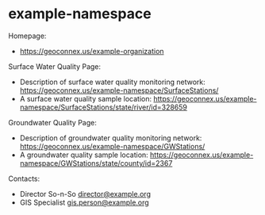 example-namespace
===

Homepage:
* https://geoconnex.us/example-organization

Surface Water Quality Page:
* Description of surface water quality monitoring network: https://geoconnex.us/example-namespace/SurfaceStations/
* A surface water quality sample location: https://geoconnex.us/example-namespace/SurfaceStations/state/river/id=328659

Groundwater Quality Page:
* Description of groundwater quality monitoring network: https://geoconnex.us/example-namespace/GWStations/
* A groundwater quality sample location: https://geoconnex.us/example-namespace/GWStations/state/county/id=2367

Contacts: 
* Director So-n-So <director@example.org>
* GIS Specialist   <gis.person@example.org>
